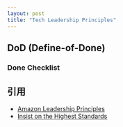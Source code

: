 ```yaml
---
layout: post
title: "Tech Leadership Principles"
---
```


## DoD (Define-of-Done)
### Done Checklist

## 引用
* [Amazon Leadership Principles](https://www.aboutamazon.com/our-leadership-principles)
* [Insist on the Highest Standards](https://www.sec.gov/Archives/edgar/data/1018724/000119312518121161/d456916dex991.htm)
